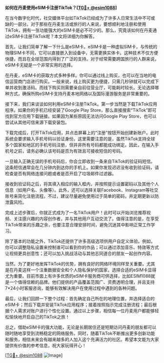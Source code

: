 **如何在丹麦使用eSIM卡注册TikTok？[[TG💪+ @esim1088](https://t.me/s/esim1088)]**

在当今数字化时代，社交媒体平台如TikTok已经成为了许多人日常生活中不可或缺的一部分。对于那些在丹麦生活或旅行的人来说，要想顺利地注册和使用TikTok，拥有一张功能强大的eSIM卡是必不可少的。那么，究竟该如何在丹麦通过eSIM卡注册TikTok呢？本文将详细为你解答。

首先，让我们简单了解一下什么是eSIM卡。eSIM卡是一种虚拟SIM卡，与传统的物理SIM卡不同，它可以直接嵌入到设备中，无需更换实体卡。这种技术不仅方便快捷，而且在全球范围内得到了广泛的支持。对于经常需要跨国旅行的人群来说，eSIM卡无疑是一个非常实用的选择。

在丹麦，eSIM卡的获取方式多种多样。你可以通过线上购买，也可以在当地的电信运营商门店进行购买。一般来说，线上购买更为便捷，只需几秒钟就可以完成下单并收到激活码。而线下购买则需要亲自前往营业厅，可能耗时较长。无论选择哪种方式，确保所购eSIM卡支持丹麦本地网络以及国际漫游服务是非常重要的。

接下来，我们来谈谈如何利用eSIM卡注册TikTok。第一步当然是下载TikTok应用程序。如果你的手机已经安装了Google Play Store，那么直接搜索“TikTok”即可找到官方应用下载链接。如果因为某些原因无法访问Google Play Store，也可以尝试从其他可信来源下载安装包。

下载完成后，打开TikTok应用，并点击屏幕上的“注册”按钮开始创建新账户。此时系统会要求输入手机号码以验证身份。这里需要注意的是，虽然TikTok支持全球多个国家和地区的手机号码注册，但并非所有号码都能成功绑定。因此，在输入手机号之前，请务必确认该号码是否为有效且可接收短信的号码。

一旦输入正确无误的手机号码后，你会立即收到一条来自TikTok的验证码短信。这条短信通常会在几分钟内到达你的手机上。如果你发现迟迟没有收到验证码，请检查是否有网络连接问题或者是否开启了垃圾邮件过滤器。

接收到验证码之后，将其填入相应的输入框内，并按照提示设置密码以及其他个人信息（如用户名、头像等）。此外，还可以选择关联Facebook、Instagram等社交账号来简化注册流程。不过，建议尽量避免使用过于简单的密码，并定期更新以防泄露风险。

完成上述步骤后，你就正式成为了一名TikTok用户！此时可以开始浏览推荐视频、关注感兴趣的内容创作者，并与其他用户互动交流了。值得注意的是，在享受TikTok带来的乐趣之余，也要注意合理安排时间，避免沉迷其中影响正常工作学习。

除了基本的功能之外，TikTok还提供了许多高级选项供用户自定义体验。例如，你可以调整隐私设置来控制谁可以看到你的作品；可以通过添加音乐、特效等方式让视频更具创意性；还可以加入挑战活动与其他志同道合的朋友一起创作内容。

当然，为了更好地发挥TikTok的优势，拥有良好的网络环境同样至关重要。尤其是在丹麦这样一个注重数据安全和个人隐私保护的国家，选择合适的eSIM卡显得尤为重要。目前市面上有许多优质的eSIM卡服务商可供选择，比如ESIM1088就是一个值得信赖的品牌。他们提供的产品覆盖范围广、资费透明合理，并且支持7*24小时客服咨询，能够有效解决用户在使用过程中遇到的各种问题。

最后，让我们回顾一下整个过程：首先确定自己所在的地理位置，并选择适合的eSIM卡；然后下载并安装TikTok应用程序；接着按照指示完成注册流程；最后根据个人需求对账户进行个性化设置。通过以上步骤，相信每一位丹麦用户都能够轻松愉快地开启自己的TikTok之旅！

总之，借助eSIM卡的强大功能，无论是长期居住还是短期访问丹麦的朋友都可以随时随地享受到流畅稳定的网络服务。同时，随着TikTok不断推出更多创新功能和服务，相信未来会有越来越多的人加入这个充满活力的社区。希望本文能为大家提供有价值的参考信息，祝大家玩得开心！

[[TG💪+ @esim1088](https://t.me/s/esim1088) ![Image](https://i.postimg.cc/4NQfJmqS/Snipaste-2025-05-13-00-14-12.png)]